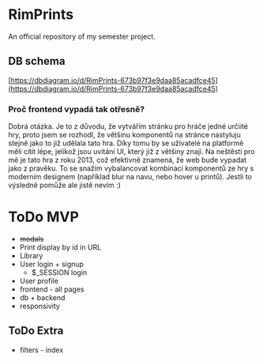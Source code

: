 # RimPrints
An official repository of my semester project.

## DB schema 
[https://dbdiagram.io/d/RimPrints-673b97f3e9daa85acadfce45](https://dbdiagram.io/d/RimPrints-673b97f3e9daa85acadfce45)

### Proč frontend vypadá tak otřesně? 
Dobrá otázka. Je to z důvodu, že vytvářím stránku pro hráče jedné určiité hry, proto jsem se rozhodl, že většinu komponentů na stránce nastyluju stejně jako to již udělala tato hra. Díky tomu by se uživatelé na platformě měli cítit lépe, jelikož jsou uvítání UI, který již z většiny znají. Na neštěstí pro mě je tato hra z roku 2013, což efektivně znamená, že web bude vypadat jako z pravěku. To se snažím vybalancovat kombinací komponentů ze hry s moderním designem (například blur na navu, nebo hover u printů).  Jestli to výsledně pomůže ale jistě nevím :)

# ToDo MVP
- ~~modals~~
- Print display by id in URL
- Library
- User login + signup
    - $_SESSION login
- User profile
- frontend - all pages
- db + backend 
- responsivity
## ToDo Extra
- filters - index

